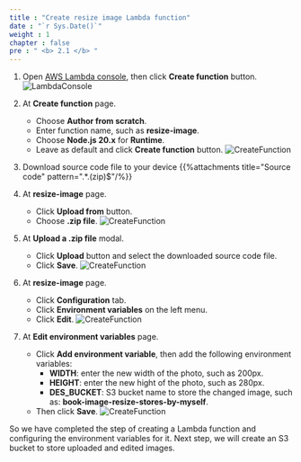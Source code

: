 ```yaml
---
title : "Create resize image Lambda function"
date : "`r Sys.Date()`"
weight : 1
chapter : false
pre : " <b> 2.1 </b> "
---
```

1. Open [AWS Lambda console](https://ap-southeast-2.console.aws.amazon.com/lambda/home?region=ap-southeast-2#/discover), then click **Create function** button.
![LambdaConsole](/000078-Book-store-Serverless-Book-store-Intro-Writing-first-functions/images/temp/1/1.png?width=90pc)

2. At **Create function** page.
    - Choose **Author from scratch**.
    - Enter function name, such as **resize-image**.
    - Choose **Node.js 20.x** for **Runtime**.
    - Leave as default and click **Create function** button.
![CreateFunction](/000078-Book-store-Serverless-Book-store-Intro-Writing-first-functions/images/temp/1/2.png?width=90pc)

3. Download source code file to your device 
{{%attachments title="Source code" pattern=".*\.(zip)$"/%}}

4. At **resize-image** page.
    - Click **Upload from** button.
    - Choose **.zip file**.
![CreateFunction](/000078-Book-store-Serverless-Book-store-Intro-Writing-first-functions/images/temp/1/3.png?width=90pc)

5. At **Upload a .zip file** modal.
    - Click **Upload** button and select the downloaded source code file.
    - Click **Save**.
![CreateFunction](/000078-Book-store-Serverless-Book-store-Intro-Writing-first-functions/images/temp/1/4.png?width=90pc)

6. At **resize-image** page.
    - Click **Configuration** tab.
    - Click **Environment variables** on the left menu.
    - Click **Edit**.
![CreateFunction](/000078-Book-store-Serverless-Book-store-Intro-Writing-first-functions/images/temp/1/5.png?width=90pc)

7. At **Edit environment variables** page.
    - Click **Add environment variable**, then add the following environment variables:
      - **WIDTH**: enter the new width of the photo, such as 200px.
      - **HEIGHT**: enter the new hight of the photo, such as 280px.
      - **DES_BUCKET**: S3 bucket name to store the changed image, such as: **book-image-resize-stores-by-myself**.
    - Then click **Save**.
![CreateFunction](/000078-Book-store-Serverless-Book-store-Intro-Writing-first-functions/images/temp/1/6.png?width=90pc)

So we have completed the step of creating a Lambda function and configuring the environment variables for it. Next step, we will create an S3 bucket to store uploaded and edited images.
